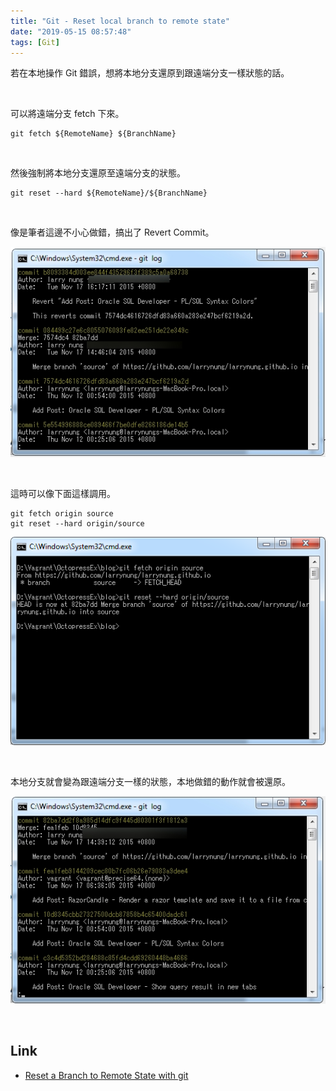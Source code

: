 ```yaml
---
title: "Git - Reset local branch to remote state"
date: "2019-05-15 08:57:48"
tags: [Git]
---
```



若在本地操作 Git 錯誤，想將本地分支還原到跟遠端分支一樣狀態的話。

<!-- More -->

</br>


可以將遠端分支 fetch 下來。  

    git fetch ${RemoteName} ${BranchName}

</br>


然後強制將本地分支還原至遠端分支的狀態。  

    git reset --hard ${RemoteName}/${BranchName}

</br>


像是筆者這邊不小心做錯，搞出了 Revert Commit。  

![1.png](1.png)

</br>


這時可以像下面這樣調用。  

    git fetch origin source
    git reset --hard origin/source

![2.png](2.png)

</br>


本地分支就會變為跟遠端分支一樣的狀態，本地做錯的動作就會被還原。  

![3.png](3.png)

</br>


Link
----
* [Reset a Branch to Remote State with git](https://davidwalsh.name/reset-branch-remote)
